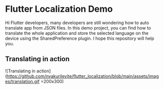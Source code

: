 # Flutter Localization Demo

Hi Flutter developers, many developers are still wondering how to auto translate app from JSON files. In this demo project, you can find how to translate the whole application and store the selected language on the device using the SharedPreference plugin. I hope this repository will help you.

## Translating in action

![Translating in action](https://github.com/nyakurilevite/flutter_localization/blob/main/assets/images/translation.gif =200x300)



